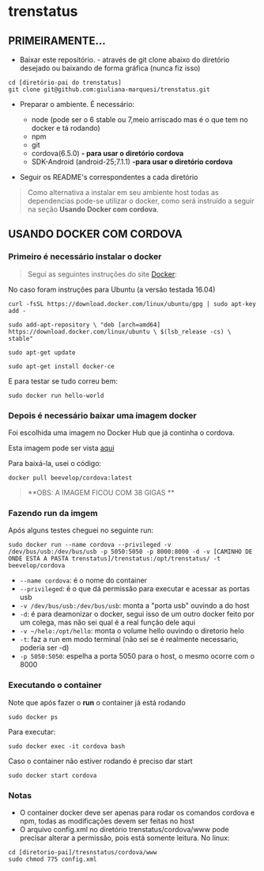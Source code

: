 # trenstatus

## PRIMEIRAMENTE... ##

- Baixar este repositório. - através de git clone abaixo do diretório desejado ou baixando de forma gráfica (nunca fiz isso)
```
cd [diretório-pai do trenstatus]
git clone git@github.com:giuliana-marquesi/trenstatus.git
```
- Preparar o ambiente. É necessário:
  * node (pode ser o 6 stable ou 7,meio arriscado mas é o que tem no docker e tá rodando)
  * npm
  * git
  * cordova(6.5.0) **- para usar o diretório cordova**
  * SDK-Android (android-25;7.1.1) **-para usar o diretório cordova**

- Seguir os README's correspondentes a cada diretório

> Como alternativa a instalar em seu ambiente host todas as dependencias pode-se utilizar o docker, como será instruído a seguir na seção **Usando Docker com cordova**.


## USANDO DOCKER COM CORDOVA ##

### Primeiro é necessário instalar o docker ###

> Segui as seguintes instruções do site [Docker](https://store.docker.com/search?offering=community&type=edition):

No caso foram instruções para Ubuntu (a versão testada 16.04)

```
curl -fsSL https://download.docker.com/linux/ubuntu/gpg | sudo apt-key add -

sudo add-apt-repository \ "deb [arch=amd64] https://download.docker.com/linux/ubuntu \ $(lsb_release -cs) \ stable"

sudo apt-get update

sudo apt-get install docker-ce
```

E para testar se tudo correu bem:

```
sudo docker run hello-world
```

### Depois é necessário baixar uma imagem docker ###

Foi escolhida uma imagem no Docker Hub que já continha o cordova.

Esta imagem pode ser vista [aqui](https://store.docker.com/community/images/beevelop/cordova)

Para baixá-la, usei o código:

```
docker pull beevelop/cordova:latest
```

> **OBS: A IMAGEM FICOU COM 38 GIGAS **

### Fazendo run da imgem ###

Após alguns testes cheguei no seguinte run:

```
sudo docker run --name cordova --privileged -v /dev/bus/usb:/dev/bus/usb -p 5050:5050 -p 8000:8000 -d -v [CAMINHO DE ONDE ESTA A PASTA trenstatus]/trenstatus:/opt/trenstatus/ -t beevelop/cordova
```
- `--name cordova`: é o nome do container
- `--privileged`: é o que dá permissão para executar e acessar as portas usb
- `-v /dev/bus/usb:/dev/bus/usb`: monta a "porta usb" ouvindo a do host
- `-d`: é para deamonizar o docker, segui isso de um outro docker feito por um colega, mas não sei qual é a real função dele aqui
- `-v ~/helo:/opt/hello`: monta o volume hello ouvindo o diretorio helo
- `-t`: faz a run em modo terminal (não sei se é realmente necessario, poderia ser -d)
- `-p 5050:5050`: espelha a porta 5050 para o host, o mesmo ocorre com o 8000

### Executando o container ###

Note que após fazer o **run** o container já está rodando

```
sudo docker ps
```
Para executar:
```
sudo docker exec -it cordova bash
```

Caso o container não estiver rodando é preciso dar start
```
sudo docker start cordova
```

### Notas ###

- O container docker deve ser apenas para rodar os comandos cordova e npm, todas as modificações devem ser feitas no host
- O arquivo config.xml no diretório trenstatus/cordova/www pode precisar alterar a permissão, pois está somente leitura. No linux:

```
cd [diretorio-pai]/tresnstatus/cordova/www
sudo chmod 775 config.xml
```
